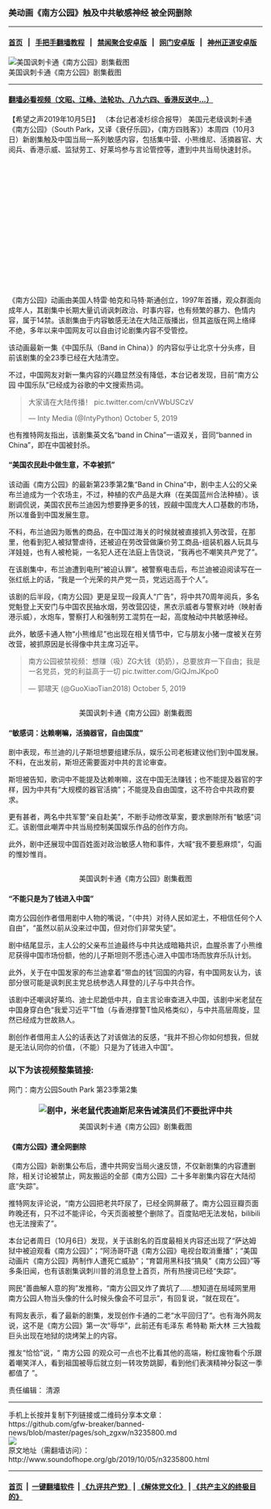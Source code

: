 ### 美动画《南方公园》触及中共敏感神经 被全网删除
------------------------

#### [首页](https://github.com/gfw-breaker/banned-news/blob/master/README.md) &nbsp;&nbsp;|&nbsp;&nbsp; [手把手翻墙教程](https://github.com/gfw-breaker/guides/wiki) &nbsp;&nbsp;|&nbsp;&nbsp; [禁闻聚合安卓版](https://github.com/gfw-breaker/bn-android) &nbsp;&nbsp;|&nbsp;&nbsp; [网门安卓版](https://github.com/oGate2/oGate) &nbsp;&nbsp;|&nbsp;&nbsp; [神州正道安卓版](https://github.com/SzzdOgate/update) 



<div class="zhidingtu">
 <div class="ar-wrap-3x2">
  <img alt="美国讽刺卡通《南方公园》剧集截图" class="ar-wrap-inside-fill" src="http://img.soundofhope.org/2019/10/neoimage-66-600x400.jpg"/>
 </div>
 <div class="caption">
  美国讽刺卡通《南方公园》剧集截图
 </div>
</div>
<hr/>


#### [翻墙必看视频（文昭、江峰、法轮功、八九六四、香港反送中...）](https://github.com/gfw-breaker/banned-news/blob/master/pages/links.md)

<div class="content">
 <p>
  <span class="content-info-date">
   【希望之声2019年10月5日】
  </span>
  <span class="content-info-type">
   （本台记者凌杉综合报导）
  </span>
  美国元老级讽刺卡通《南方公园》（South Park，又译《衰仔乐园》，《南方四贱客》）本周四（10月3日）新剧集触及中国当局一系列敏感内容，包括集中营、小熊维尼、活摘器官、大阅兵、香港示威、监狱劳工、好莱坞参与言论管控等，遭到中共当局快速封杀。
 </p>
 <div class="widget ad-300x250 ad-ecf">
  <!-- ZW30 Post Embed 300x250 1 -->
  <ins class="adsbygoogle" data-ad-client="ca-pub-1519518652909441" data-ad-slot="9768754376" style="display:inline-block;width:300px;height:250px">
  </ins>
 </div>
 <p>
  《南方公园》动画由美国人特雷·帕克和马特·斯通创立，1997年首播，观众群面向成年人，其剧集中长期大量讥诮讽刺政治、时事内容，也有频繁的暴力、色情内容，属于14禁。该剧集由于内容敏感无法在大陆正版播出，但其盗版在网上络绎不绝，多年以来中国网友可以自由讨论剧集内容不受管控。
 </p>
 <p>
  该动画最新一集《中国乐队（Band in China）》的内容似乎让北京十分头疼，目前该剧集的全23季已经在大陆清空。
 </p>
 <p>
  不过，中国网友对新一集内容的兴趣显然没有降低，本台记者发现，目前“南方公园 中国乐队”已经成为谷歌的中文搜索热词。
 </p>
 <blockquote class="twitter-tweet" data-dnt="true" data-width="550">
  <p dir="ltr" lang="zh">
   大家请在大陆传播！
   <span href="https://t.co/cnVWbUSCzV">
    pic.twitter.com/cnVWbUSCzV
   </span>
  </p>
  <p>
   — Inty Media (@IntyPython)
   <span href="https://twitter.com/IntyPython/status/1180307438630604802?ref_src=twsrc%5Etfw">
    October 5, 2019
   </span>
  </p>
 </blockquote>
 <p>
 </p>
 <p>
  也有推特网友指出，该剧集英文名“band in China”一语双关，音同“banned in China”，即在中国被封杀。
 </p>
 <h4>
  <strong>
   “美国农民赴中做生意，不幸被抓”
  </strong>
 </h4>
 <p>
  该动画《南方公园》的最新第23季第2集“Band in China”中，剧中主人公的父亲布兰迪成为一个农场主，不过，种植的农产品是大麻（在美国蓝州合法种植）。该剧调侃说，美国农民布兰迪因为想要挣更多的钱，觊觎中国庞大人口基数的市场，所以准备到中国发展生意。
 </p>
 <p>
  不料，布兰迪因为贩售的商品，在中国过海关的时候就被直接抓入劳改营，在那里，他看到犯人被狱警虐待，还被迫在劳改营做廉价劳工商品-组装机器人玩具与洋娃娃，也有人被枪毙，一名犯人还在法庭上告饶说，“我再也不嘲笑共产党了”。
 </p>
 <div>
 </div>
 <p>
  在该剧集中，布兰迪遭到电刑“被迫认罪”。被警察电击后，布兰迪被迫阅读写在一张红纸上的话，“我是一个光荣的共产党一员，党远远高于个人”。
 </p>
 <p>
  该剧的后半段，《南方公园》更是呈现一段真人“广告”，将中共70周年阅兵，多名党魁登上天安门与中国农民抽水烟，劳改营囚徒，黑衣示威者与警察对峙（映射香港示威），水炮车，警察打人和强制劳工混剪在一起，高度触动中共敏感神经。
 </p>
 <p>
  此外，敏感卡通人物“小熊维尼”也出现在相关情节中，它与朋友小猪一度被关在劳改营，被抓原因是长得像中共主席习近平。
 </p>
 <blockquote class="twitter-tweet" data-dnt="true" data-width="550">
  <p dir="ltr" lang="zh">
   南方公园被禁视频：想赚（吸）ZG大钱（奶奶），总要放弃一下自由；我是一名党员，党的利益高于一切
   <span href="https://t.co/GiQJmJKpo0">
    pic.twitter.com/GiQJmJKpo0
   </span>
  </p>
  <p>
   — 郭啸天 (@GuoXiaoTian2018)
   <span href="https://twitter.com/GuoXiaoTian2018/status/1180305485318238208?ref_src=twsrc%5Etfw">
    October 5, 2019
   </span>
  </p>
 </blockquote>
 <p>
 </p>
 <p>
  <img alt="" class="size-medium wp-image-3236019 aligncenter" src="http://img.soundofhope.org/2019/10/ef9ktj-vuaab-kq-600x338.jpg" srcset="http://img.soundofhope.org/2019/10/ef9ktj-vuaab-kq-600x338.jpg 600w, http://img.soundofhope.org/2019/10/ef9ktj-vuaab-kq-768x432.jpg 768w, http://img.soundofhope.org/2019/10/ef9ktj-vuaab-kq.jpg 1024w, http://img.soundofhope.org/2019/10/ef9ktj-vuaab-kq-180x101.jpg 180w, http://img.soundofhope.org/2019/10/ef9ktj-vuaab-kq-366x206.jpg 366w"/>
 </p>
 <p style="text-align: center;">
  美国讽刺卡通《南方公园》剧集截图
 </p>
 <h4>
  <strong>
   “敏感词：达赖喇嘛，活摘器官，自由国度”
  </strong>
 </h4>
 <p>
  剧中表现，布兰迪的儿子斯坦想要组建乐队，娱乐公司老板建议他们到中国发展。不料，在出发前，斯坦还需要面对中共的言论审查。
 </p>
 <p>
  斯坦被告知，歌词中不能提及达赖喇嘛，这在中国无法赚钱；也不能提及器官的字样，因为中共有“大规模的器官活摘”；不能提及自由国度，这不符合中共政府要求。
 </p>
 <p>
  更有甚者，两名中共军警“亲自赴美”，不断手动修改草案，要求删除所有“敏感”词汇。该剧借此嘲弄中共当局控制美国娱乐作品的创作方向。
 </p>
 <p>
  此外，剧中还展现中国百姓面对政治敏感人物和事件，大喊“我不要惹麻烦”，勾画的惟妙惟肖。
 </p>
 <p>
  <img alt="" class="size-medium wp-image-3236094 aligncenter" src="http://img.soundofhope.org/2019/10/2019-10-053-600x400.png" srcset="http://img.soundofhope.org/2019/10/2019-10-053-600x400.png 600w, http://img.soundofhope.org/2019/10/2019-10-053-768x512.png 768w, http://img.soundofhope.org/2019/10/2019-10-053-180x120.png 180w, http://img.soundofhope.org/2019/10/2019-10-053-366x244.png 366w, http://img.soundofhope.org/2019/10/2019-10-053.png 990w"/>
 </p>
 <p style="text-align: center;">
  美国讽刺卡通《南方公园》剧集截图
 </p>
 <h4>
  <strong>
   “不能只是为了钱进入中国”
  </strong>
 </h4>
 <p>
  南方公园创作者借用剧中人物的嘴说，“（中共）对待人民如泥土，不相信任何个人自由”，“虽然以前从没来过中国，但对你们非常失望”。
 </p>
 <p>
  剧中结尾显示，主人公的父亲布兰迪最终与中共达成暗箱共识，血腥杀害了小熊维尼获得中国市场份额，他的儿子斯坦则不愿违心进入中国市场而放弃乐队计划。
 </p>
 <p>
  此外，关于在中国发家的布兰迪拿着“带血的钱”回国的内容，有中国网友认为，该部分很可能是讽刺民主党总统参选人拜登的儿子与中共合作。
 </p>
 <p>
  该剧中还嘲讽好莱坞、迪士尼跪低中共，自主言论审查进入中国，该剧中米老鼠在中国身穿白色“我爱习近平”T恤（与香港撑警T恤风格类似），与中共高层周旋，显然已经成为世故熟人。
 </p>
 <p>
  剧创作者借用主人公的话表达了对该做法的反感，“我并不担心你如何想我，但就是无法认同你的价值，（不能）只是为了钱进入中国”。
 </p>
 <h3>
  以下为该视频整集链接:
 </h3>
 <p>
  <span href="https://ogate.org/show.aspx?name=c1081045">
   网门：南方公园South Park 第23季第2集
  </span>
 </p>
 <h4 style="text-align: center;">
  <img alt="剧中，米老鼠代表迪斯尼来告诫演员们不要批评中共" class="size-medium wp-image-3236031" src="http://img.soundofhope.org/2019/10/-1211-600x336.png" srcset="http://img.soundofhope.org/2019/10/-1211-600x336.png 600w, http://img.soundofhope.org/2019/10/-1211-768x430.png 768w, http://img.soundofhope.org/2019/10/-1211-180x101.png 180w, http://img.soundofhope.org/2019/10/-1211-366x205.png 366w, http://img.soundofhope.org/2019/10/-1211.png 800w" style="font-size: 16px; -webkit-user-drag: none; display: inline-block; margin-bottom: -1ex;"/>
 </h4>
 <p style="text-align: center;">
  美国讽刺卡通《南方公园》剧集截图
 </p>
 <h4>
  <strong>
   《南方公园》遭全网删除
  </strong>
 </h4>
 <p>
  《南方公园》新剧集公布后，遭中共网安当局火速反馈，不仅新剧集的内容遭删除，相关讨论被禁止，网友搬运的全部《南方公园》二十多年剧集内容在大陆彻底“失踪”。
 </p>
 <p>
  推特网友评论说，“南方公园把老共吓尿了，已经全网屏蔽了。南方公园豆瓣页面昨晚还有，只不过不能评论，今天页面被整个删除了。百度贴吧无法发帖，bilibili也无法搜索了”。
 </p>
 <p>
  本台记者周日（10月6日）发现，关于该剧名的百度最相关内容还出现了“萨达姆狱中被迫观看《南方公园》”；“阿汤哥吓退《南方公园》电视台取消重播”；“美国动画片《南方公园》两制作人遭死亡威胁”；“育碧用黑科技“搞臭”《南方公园》”等多条旧闻，也有该剧集讽刺川普的消息登上首页，所有热搜词已经“失踪”。
 </p>
 <p>
  网民“善曲解人意的狗”发推称，“南方公园又炸了粪坑了……想知道在局域网里用南方公园人物当头像的什么时候头像会不可显示”，有回复说，“就在现在”。
 </p>
 <p>
  有网友表示，看了最新的剧集，发现创作卡通的二老“水平回归了“。也有海外网友说，这不是《南方公园》第一次“辱华”，此前还有毛泽东 希特勒 斯大林 三大独裁巨头出现在地狱的烧烤架上的内容。
 </p>
 <p>
  推友“恰恰”说，“
  <span class="css-901oao css-16my406 r-1qd0xha r-vw2c0b r-ad9z0x r-bcqeeo r-qvutc0">
   南方公园
  </span>
  <span class="css-901oao css-16my406 r-1qd0xha r-ad9z0x r-bcqeeo r-qvutc0">
   的观众可一点也不比看其他的高端，粉红废物看个乐跟着嘲笑洋人，看到祖国被辱后就立刻一转攻势跳脚，看到他们表演精神分裂这一季都值了
  </span>
  ”。
 </p>
 <p>
 </p>
 <div class="content-info-btm">
  <p class="content-info-zerenbianji">
   <span class="content-info-title">
    责任编辑：
   </span>
   <span class="content-info-content">
    清源
   </span>
  </p>
 </div>
</div>

<hr/>
手机上长按并复制下列链接或二维码分享本文章：<br/>
https://github.com/gfw-breaker/banned-news/blob/master/pages/soh_zgxw/n3235800.md <br/>
<a href='https://github.com/gfw-breaker/banned-news/blob/master/pages/soh_zgxw/n3235800.md'><img src='https://github.com/gfw-breaker/banned-news/blob/master/pages/soh_zgxw/n3235800.md.png'/></a> <br/>
原文地址（需翻墙访问）：http://www.soundofhope.org/gb/2019/10/05/n3235800.html


------------------------
#### [首页](https://github.com/gfw-breaker/banned-news/blob/master/README.md) &nbsp;|&nbsp; [一键翻墙软件](https://github.com/gfw-breaker/nogfw/blob/master/README.md) &nbsp;| [《九评共产党》](https://github.com/gfw-breaker/9ping.md/blob/master/README.md#九评之一评共产党是什么) | [《解体党文化》](https://github.com/gfw-breaker/jtdwh.md/blob/master/README.md) | [《共产主义的终极目的》](https://github.com/gfw-breaker/gczydzjmd.md/blob/master/README.md)


<img src='http://gfw-breaker.win/banned-news/pages/soh_zgxw/n3235800.md' width='0px' height='0px'/>